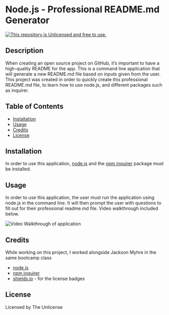 # Node.js - Professional README.md Generator
[![This repository is Unlicensed and free to use.](https://img.shields.io/badge/license-Unlicense-blue.svg)](http://unlicense.org/)

## Description
When creating an open source project on GitHub, it’s important to have a high-quality README for the app. This is a command line application that will generate a new README.md file based on inputs given from the user. This project was created in order to quickly create this professional README.md file, to learn how to use node.js, and different packages such as inquirer.
  
## Table of Contents
- [Installation](#installation)
- [Usage](#usage)
- [Credits](#credits)
- [License](#license)

## Installation
In order to use this application, [node.js](https://nodejs.org/en/) and the [npm inquirer](https://www.npmjs.com/package/inquirer/v/8.2.4) package must be installed.

## Usage 
In order to use this application, the user must run the application using node.js in the command line. It will then prompt the user with questions to fill out for their professional readme.md file. Video walkthrough included below.

![Video Walkthrough of application]()
## Credits
While working on this project, I worked alongside Jackson Myhre in the same bootcamp class
- [node.js](https://nodejs.org/en/)
- [npm inquirer](https://www.npmjs.com/package/inquirer/v/8.2.4)
- [shields.io](https://shields.io/) - for the license badges


## License
Licensed by The Unlicense
